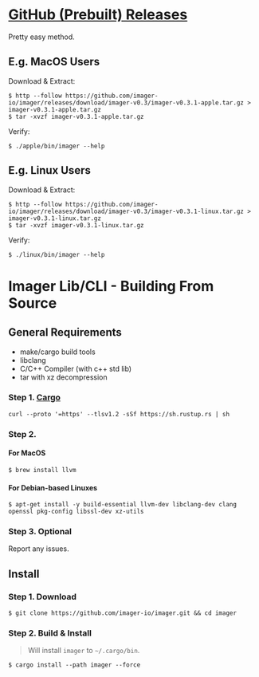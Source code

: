 # [GitHub (Prebuilt) Releases](https://github.com/imager-io/imager/releases)

Pretty easy method.

## E.g. MacOS Users

Download & Extract:
```shell
$ http --follow https://github.com/imager-io/imager/releases/download/imager-v0.3/imager-v0.3.1-apple.tar.gz > imager-v0.3.1-apple.tar.gz
$ tar -xvzf imager-v0.3.1-apple.tar.gz
```
Verify:
```
$ ./apple/bin/imager --help
```

## E.g. Linux Users

Download & Extract:
```shell
$ http --follow https://github.com/imager-io/imager/releases/download/imager-v0.3/imager-v0.3.1-linux.tar.gz > imager-v0.3.1-linux.tar.gz
$ tar -xvzf imager-v0.3.1-linux.tar.gz
```

Verify:
```
$ ./linux/bin/imager --help
```


# Imager Lib/CLI - Building From Source

## General Requirements

* make/cargo build tools
* libclang
* C/C++ Compiler (with c++ std lib)
* tar with xz decompression

### Step 1. [Cargo](https://rustup.rs)

```
curl --proto '=https' --tlsv1.2 -sSf https://sh.rustup.rs | sh
```

### Step 2.

#### For MacOS

```shell
$ brew install llvm
```

#### For Debian-based Linuxes

```shell
$ apt-get install -y build-essential llvm-dev libclang-dev clang openssl pkg-config libssl-dev xz-utils
```

### Step 3. Optional

Report any issues.

## Install

### Step 1. Download

```shell
$ git clone https://github.com/imager-io/imager.git && cd imager
```

### Step 2. Build & Install
> Will install `imager` to `~/.cargo/bin`.

```shell
$ cargo install --path imager --force
```
